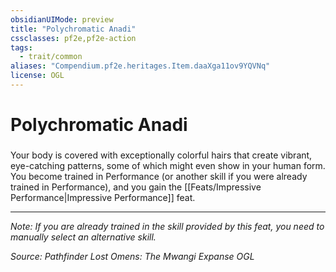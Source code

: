 ```yaml
---
obsidianUIMode: preview
title: "Polychromatic Anadi"
cssclasses: pf2e,pf2e-action
tags:
  - trait/common
aliases: "Compendium.pf2e.heritages.Item.daaXga11ov9YQVNq"
license: OGL
---
```

# Polychromatic Anadi

### 






Your body is covered with exceptionally colorful hairs that create vibrant, eye-catching patterns, some of which might even show in your human form. You become trained in Performance (or another skill if you were already trained in Performance), and you gain the [[Feats/Impressive Performance|Impressive Performance]] feat.

* * *

_Note: If you are already trained in the skill provided by this feat, you need to manually select an alternative skill._

*Source: Pathfinder Lost Omens: The Mwangi Expanse*
*OGL*